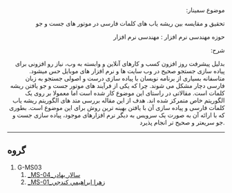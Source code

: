 <p align="right">:موضوع سمینار</p>
<p align="right">تحقیق و مقایسه بین ریشه یاب های کلمات فارسی در موتور های جست و جو</p>
<p align="right">حوزه مهندسی نرم افزار : مهندسی نرم افزار</p>
<p align="right">:شرح</p>
<p align="right">بدلیل پیشرفت روز افزون کسب و کارهای آنلاین و وابسته به وب، نیاز رو افزونی برای پیاده سازی جستجو صحیح در وب سایت ها و نرم افزار های موبایل حس میشود. متاسفانه بسیاری از برنامه نویسان با پیاده سازی درست و اصولی جستجو به زبان فارسی دچار مشکل می شوند. چرا که یکی از فرآیند های موتور جست و جو یافتن ریشه کلمات است. مقالاتی در راستای این موضوع کار شده است اما معمولا بر روی یک الگوریتم خاص متمرکز شده اند. هدف از این مقاله بررسی متد های الگوریتم ریشه یاب کلمات فارسی و پیاده سازی آن با یافتن بهینه ترین روش برای این موضوع است. بطوری که با ارائه آن به صورت یک سرویس به دیگر نرم افزارهای موجود، پیاده سازی جست و جو سریعتر و صحیح تر انجام پذیرد.</p>

----------------------------------
## گروه 

1. G-MS03
    1. [_MS-04_سالار بهادر](https://github.com/SaliBhdr/PNU_3991/tree/master/_MSc/Seminar/1115029_02/04_%D8%B3%D8%A7%D9%84%D8%A7%D8%B1%20%D8%A8%D9%87%D8%A7%D8%AF%D8%B1)    
    1. [_MS-01_زهرا ابراهيمي كندجي](https://github.com/SaliBhdr/PNU_3991/tree/master/_MSc/Seminar/1115029_02/01_%D8%B2%D9%87%D8%B1%D8%A7%20%D8%A7%D8%A8%D8%B1%D8%A7%D9%87%D9%8A%D9%85%D9%8A%20%D9%83%D9%86%D8%AF%D8%AC%D9%8A)
   